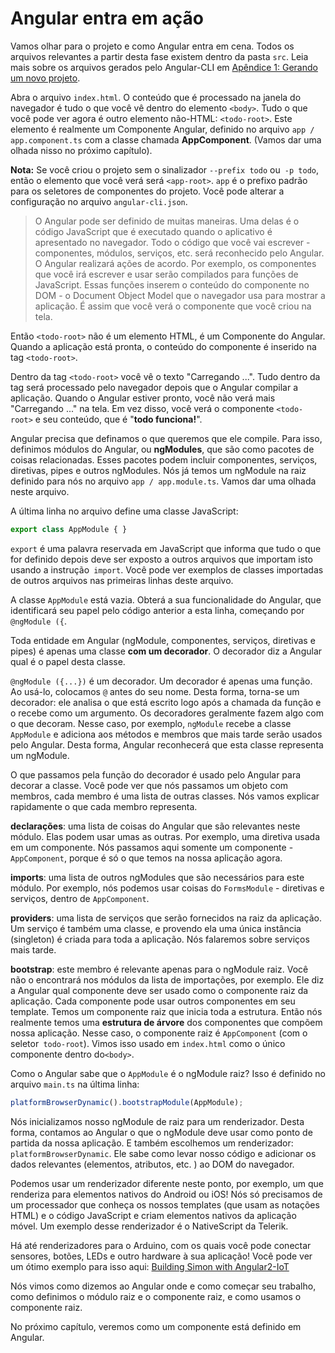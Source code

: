 # Angular entra em ação

Vamos olhar para o projeto e como Angular entra em cena. Todos os arquivos relevantes a partir desta fase existem dentro da pasta `src`.
Leia mais sobre os arquivos gerados pelo Angular-CLI em [Apêndice 1: Gerando um novo projeto](generating_a_new_project.md).

Abra o arquivo `index.html`. O conteúdo que é processado na janela do navegador é tudo o que você vê dentro do elemento `<body>`. Tudo o que você pode ver agora é outro elemento não-HTML: `<todo-root>`. Este elemento é realmente um Componente Angular, definido no arquivo `app / app.component.ts` com a classe chamada **AppComponent**. (Vamos dar uma olhada nisso no próximo capítulo).

**Nota:** Se você criou o projeto sem o sinalizador `--prefix todo` ou` -p todo`, então o elemento que você verá será `<app-root>`. `app` é o prefixo padrão para os seletores de componentes do projeto. Você pode alterar a configuração no arquivo `angular-cli.json`.


> O Angular pode ser definido de muitas maneiras. Uma delas é o código JavaScript que é executado quando o aplicativo é apresentado no navegador. Todo o código que você vai escrever - componentes, módulos, serviços, etc. será reconhecido pelo Angular. O Angular realizará ações de acordo. Por exemplo, os componentes que você irá escrever e usar serão compilados para funções de JavaScript. Essas funções inserem o conteúdo do componente no DOM - o Document Object Model que o navegador usa para mostrar a aplicação. É assim que você verá o componente que você criou na tela.

Então `<todo-root>` não é um elemento HTML, é um Componente do Angular. Quando a aplicação está pronta, o conteúdo do componente é inserido na tag `<todo-root>`.

Dentro da tag `<todo-root>` você vê o texto "Carregando ...". Tudo dentro da tag será processado pelo navegador depois que o Angular compilar a aplicação. Quando o Angular estiver pronto, você não verá mais "Carregando ..." na tela. Em vez disso, você verá o componente `<todo-root>` e seu conteúdo, que é "**todo funciona!**".

Angular precisa que definamos o que queremos que ele compile. Para isso, definimos módulos do Angular, ou **ngModules**, que são como pacotes de coisas relacionadas. Esses pacotes podem incluir componentes, serviços, diretivas, pipes e outros ngModules. Nós já temos um ngModule na raiz definido para nós no arquivo `app / app.module.ts`. Vamos dar uma olhada neste arquivo.

A última linha no arquivo define uma classe JavaScript:

```js
export class AppModule { }
```

`export` é uma palavra reservada em JavaScript que informa que tudo o que for definido depois deve ser exposto a outros arquivos que importam isto usando a instrução` import`. Você pode ver exemplos de classes importadas de outros arquivos nas primeiras linhas deste arquivo.

A classe `AppModule` está vazia. Obterá a sua funcionalidade do Angular, que identificará seu papel pelo código anterior a esta linha, começando por `@ngModule ({`.

Toda entidade em Angular (ngModule, componentes, serviços, diretivas e pipes) é apenas uma classe **com um decorador**. O decorador diz a Angular qual é o papel desta classe.

`@ngModule ({...})` é um decorador. Um decorador é apenas uma função. Ao usá-lo, colocamos `@` antes do seu nome. Desta forma, torna-se um decorador: ele analisa o que está escrito logo após a chamada da função e o recebe como um argumento. Os decoradores geralmente fazem algo com o que decoram. Nesse caso, por exemplo, `ngModule` recebe a classe` AppModule` e adiciona aos métodos e membros que mais tarde serão usados pelo Angular. Desta forma, Angular reconhecerá que esta classe representa um ngModule.

O que passamos pela função do decorador é usado pelo Angular para decorar a classe. Você pode ver que nós passamos um objeto com membros, cada membro é uma lista de outras classes. Nós vamos explicar rapidamente o que cada membro representa.

**declarações**: uma lista de coisas do Angular que são relevantes neste módulo. Elas podem usar umas as outras. Por exemplo, uma diretiva usada em um componente. Nós passamos aqui somente um componente - `AppComponent`, porque é só o que temos na nossa aplicação agora.

**imports**: uma lista de outros ngModules que são necessários para este módulo. Por exemplo, nós podemos usar coisas do `FormsModule` - diretivas e serviços, dentro de `AppComponent`.

**providers**: uma lista de serviços que serão fornecidos na raiz da aplicação. Um serviço é também uma classe, e provendo ela uma única instância (singleton) é criada para toda a aplicação. Nós falaremos sobre serviços mais tarde.

**bootstrap**: este membro é relevante apenas para o ngModule raiz. Você não o encontrará nos módulos da lista de importações, por exemplo. Ele diz a Angular qual componente deve ser usado como o componente raiz da aplicação. Cada componente pode usar outros componentes em seu template. Temos um componente raiz que inicia toda a estrutura. Então nós realmente temos uma **estrutura de árvore** dos componentes que compõem nossa aplicação. Nesse caso, o componente raiz é `AppComponent` (com o seletor` todo-root`). Vimos isso usado em `index.html` como o único componente dentro do` <body> `.

Como o Angular sabe que o `AppModule` é o ngModule raiz? Isso é definido no arquivo `main.ts` na última linha:

```js
platformBrowserDynamic().bootstrapModule(AppModule);
```

Nós inicializamos nosso ngModule de raiz para um renderizador. Desta forma, contamos ao Angular o que o ngModule deve usar como ponto de partida da nossa aplicação. E também escolhemos um renderizador: `platformBrowserDynamic`. Ele sabe como levar nosso código e adicionar os dados relevantes (elementos, atributos, etc. ) ao DOM do navegador.

Podemos usar um renderizador diferente neste ponto, por exemplo, um que renderiza para elementos nativos do Android ou iOS! Nós só precisamos de um processador que conheça os nossos templates (que usam as notações HTML) e o código JavaScript e criam elementos nativos da aplicação móvel. Um exemplo desse renderizador é o NativeScript da Telerik.

Há até renderizadores para o Arduino, com os quais você pode conectar sensores, botões, LEDs e outro hardware à sua aplicação! Você pode ver um ótimo exemplo para isso aqui: [Building Simon with Angular2-IoT](https://medium.com/@urish/building-simon-with-angular2-iot-fceb78bb18e5#.430qu216w)

Nós vimos como dizemos ao Angular onde e como começar seu trabalho, como definimos o módulo raiz e o componente raiz, e como usamos o componente raiz.

No próximo capítulo, veremos como um componente está definido em Angular.

